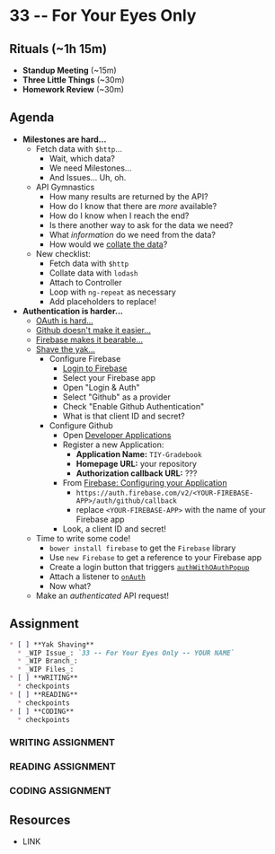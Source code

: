 # 33 -- For Your Eyes Only

## Rituals (~1h 15m)

* **Standup Meeting** (~15m)
* **Three Little Things** (~30m)
* **Homework Review** (~30m)

## Agenda

* **Milestones are hard...**
  * Fetch data with `$http`...
    * Wait, which data?
    * We need Milestones...
    * And Issues... Uh, oh.
  * API Gymnastics
    * How many results are returned by the API?
    * How do I know that there are _more_ available?
    * How do I know when I reach the end?
    * Is there another way to ask for the data we need?
    * What _information_ do we need from the data?
    * How would we [collate the data](https://en.wikipedia.org/wiki/Collation)?
  * New checklist:
    * Fetch data with `$http`
    * Collate data with `lodash`
    * Attach to Controller
    * Loop with `ng-repeat` as necessary
    * Add placeholders to replace!
* **Authentication is harder...**
  * [OAuth is hard...](http://oauthbible.com/#oauth-2-two-legged)
  * [Github doesn't make it easier...](https://developer.github.com/v3/oauth/)
  * [Firebase makes it bearable...](https://www.firebase.com/docs/web/guide/login/github.html)
  * [Shave the yak...](https://www.firebase.com/docs/web/guide/user-auth.html#section-configuring)
    * Configure Firebase
      * [Login to Firebase](https://firebase.com/login)
      * Select your Firebase app
      * Open "Login & Auth"
      * Select "Github" as a provider
      * Check "Enable Github Authentication"
      * What is that client ID and secret?
    * Configure Github
      * Open [Developer Applications](https://github.com/settings/developers)
      * Register a new Application:
        * **Application Name:** `TIY-Gradebook`
        * **Homepage URL:** your repository
        * **Authorization callback URL:** ???
      * From [Firebase: Configuring your Application](https://www.firebase.com/docs/web/guide/login/github.html#section-configure)
        * `https://auth.firebase.com/v2/<YOUR-FIREBASE-APP>/auth/github/callback`
        * replace `<YOUR-FIREBASE-APP>` with the name of your Firebase app
      * Look, a client ID and secret!
  * Time to write some code!
    * `bower install firebase` to get the `Firebase` library
    * Use `new Firebase` to get a reference to your Firebase app
    * Create a login button that triggers [`authWithOAuthPopup`](https://www.firebase.com/docs/web/api/firebase/authwithoauthpopup.html)
    * Attach a listener to [`onAuth`](https://www.firebase.com/docs/web/api/firebase/onauth.html)
    * Now what?
  * Make an _authenticated_ API request!

## Assignment

```markdown
* [ ] **Yak Shaving**
  * _WIP Issue_: `33 -- For Your Eyes Only -- YOUR NAME`
  * _WIP Branch_:
  * _WIP Files_:
* [ ] **WRITING**
  * checkpoints
* [ ] **READING**
  * checkpoints
* [ ] **CODING**
  * checkpoints
```

### WRITING ASSIGNMENT

### READING ASSIGNMENT

### CODING ASSIGNMENT

## Resources

* LINK
